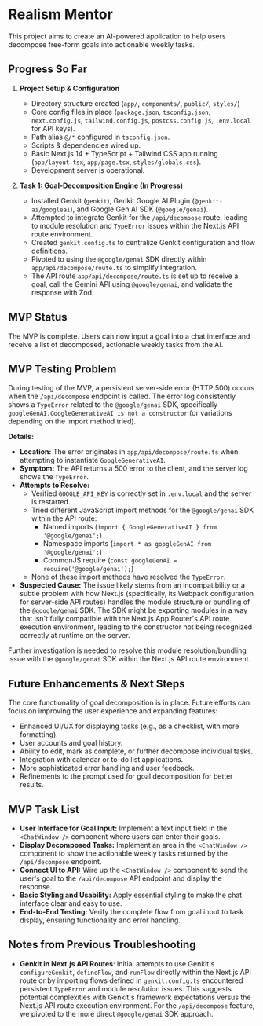 # Realism Mentor

This project aims to create an AI-powered application to help users decompose free-form goals into actionable weekly tasks.

## Progress So Far

1.  **Project Setup & Configuration**
    *   Directory structure created (`app/`, `components/`, `public/`, `styles/`)
    *   Core config files in place (`package.json`, `tsconfig.json`, `next.config.js`, `tailwind.config.js`, `postcss.config.js`, `.env.local` for API keys).
    *   Path alias `@/*` configured in `tsconfig.json`.
    *   Scripts & dependencies wired up.
    *   Basic Next.js 14 + TypeScript + Tailwind CSS app running (`app/layout.tsx`, `app/page.tsx`, `styles/globals.css`).
    *   Development server is operational.

2.  **Task 1: Goal-Decomposition Engine (In Progress)**
    *   Installed Genkit (`genkit`), Genkit Google AI Plugin (`@genkit-ai/googleai`), and Google Gen AI SDK (`@google/genai`).
    *   Attempted to integrate Genkit for the `/api/decompose` route, leading to module resolution and `TypeError` issues within the Next.js API route environment.
    *   Created `genkit.config.ts` to centralize Genkit configuration and flow definitions.
    *   Pivoted to using the `@google/genai` SDK directly within `app/api/decompose/route.ts` to simplify integration.
    *   The API route `app/api/decompose/route.ts` is set up to receive a goal, call the Gemini API using `@google/genai`, and validate the response with Zod.

## MVP Status

The MVP is complete. Users can now input a goal into a chat interface and receive a list of decomposed, actionable weekly tasks from the AI.

## MVP Testing Problem

During testing of the MVP, a persistent server-side error (HTTP 500) occurs when the `/api/decompose` endpoint is called. The error log consistently shows a `TypeError` related to the `@google/genai` SDK, specifically `googleGenAI.GoogleGenerativeAI is not a constructor` (or variations depending on the import method tried).

**Details:**
*   **Location:** The error originates in `app/api/decompose/route.ts` when attempting to instantiate `GoogleGenerativeAI`.
*   **Symptom:** The API returns a 500 error to the client, and the server log shows the `TypeError`.
*   **Attempts to Resolve:**
    *   Verified `GOOGLE_API_KEY` is correctly set in `.env.local` and the server is restarted.
    *   Tried different JavaScript import methods for the `@google/genai` SDK within the API route:
        *   Named imports (`import { GoogleGenerativeAI } from '@google/genai';`)
        *   Namespace imports (`import * as googleGenAI from '@google/genai';`)
        *   CommonJS require (`const googleGenAI = require('@google/genai');`)
    *   None of these import methods have resolved the `TypeError`.
*   **Suspected Cause:** The issue likely stems from an incompatibility or a subtle problem with how Next.js (specifically, its Webpack configuration for server-side API routes) handles the module structure or bundling of the `@google/genai` SDK. The SDK might be exporting modules in a way that isn't fully compatible with the Next.js App Router's API route execution environment, leading to the constructor not being recognized correctly at runtime on the server.

Further investigation is needed to resolve this module resolution/bundling issue with the `@google/genai` SDK within the Next.js API route environment.

## Future Enhancements & Next Steps

The core functionality of goal decomposition is in place. Future efforts can focus on improving the user experience and expanding features:

*   Enhanced UI/UX for displaying tasks (e.g., as a checklist, with more formatting).
*   User accounts and goal history.
*   Ability to edit, mark as complete, or further decompose individual tasks.
*   Integration with calendar or to-do list applications.
*   More sophisticated error handling and user feedback.
*   Refinements to the prompt used for goal decomposition for better results.

## MVP Task List
- **User Interface for Goal Input:** Implement a text input field in the `<ChatWindow />` component where users can enter their goals.
- **Display Decomposed Tasks:** Implement an area in the `<ChatWindow />` component to show the actionable weekly tasks returned by the `/api/decompose` endpoint.
- **Connect UI to API:** Wire up the `<ChatWindow />` component to send the user's goal to the `/api/decompose` API endpoint and display the response.
- **Basic Styling and Usability:** Apply essential styling to make the chat interface clear and easy to use.
- **End-to-End Testing:** Verify the complete flow from goal input to task display, ensuring functionality and error handling.

## Notes from Previous Troubleshooting

*   **Genkit in Next.js API Routes**: Initial attempts to use Genkit's `configureGenkit`, `defineFlow`, and `runFlow` directly within the Next.js API route or by importing flows defined in `genkit.config.ts` encountered persistent `TypeError` and module resolution issues. This suggests potential complexities with Genkit's framework expectations versus the Next.js API route execution environment. For the `/api/decompose` feature, we pivoted to the more direct `@google/genai` SDK approach.

